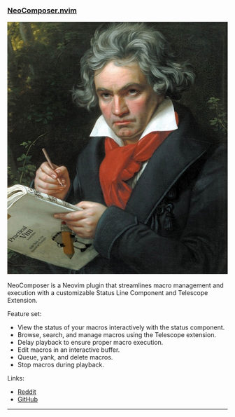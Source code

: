 
<h3 id="new-NeoComposer.nvim">
  <a href="#new-NeoComposer.nvim">
    <span class="icon-text">
      <span class="icon">
        <i class="fa-solid fa-book"></i>
      </span>
    </span>
    <span>NeoComposer.nvim</span>
  </a>
</h3>

![NeoComposer.nvim](https://raw.githubusercontent.com/ecthelionvi/Images/main/NeoComposer.png)

NeoComposer is a Neovim plugin that streamlines macro management and execution with a customizable Status Line Component
and Telescope Extension.

Feature set:

- View the status of your macros interactively with the status component.
- Browse, search, and manage macros using the Telescope extension.
- Delay playback to ensure proper macro execution.
- Edit macros in an interactive buffer.
- Queue, yank, and delete macros.
- Stop macros during playback.

Links:

- [Reddit](https://www.reddit.com/r/neovim/comments/12uou0i/introducing_neocomposer_the_missing_symphony_in/)
- [GitHub](https://github.com/ecthelionvi/NeoComposer.nvim)

---
